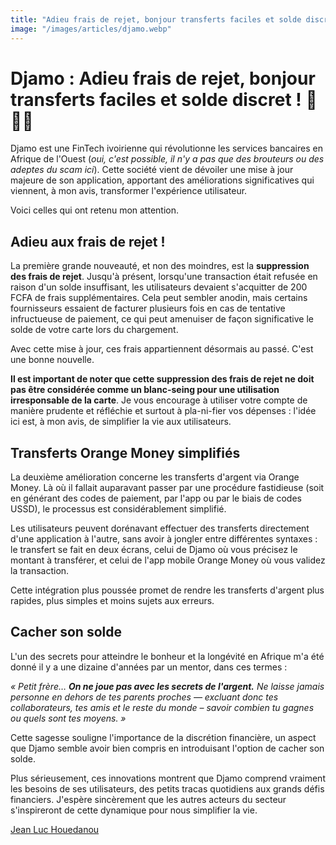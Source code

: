 ```yaml
---
title: "Adieu frais de rejet, bonjour transferts faciles et solde discret ! "
image: "/images/articles/djamo.webp"
---
```


# Djamo : Adieu frais de rejet, bonjour transferts faciles et solde discret ! 🎉💃🏾

Djamo est une FinTech ivoirienne qui révolutionne les services bancaires en Afrique de l'Ouest (_oui, c'est possible, il n'y a pas que des brouteurs ou des adeptes du scam ici_). Cette société vient de dévoiler une mise à jour majeure de son application, apportant des améliorations significatives qui viennent, à mon avis, transformer l'expérience utilisateur.

Voici celles qui ont retenu mon attention.

## **Adieu aux frais de rejet !**

La première grande nouveauté, et non des moindres, est la **suppression des frais de rejet**. Jusqu'à présent, lorsqu'une transaction était refusée en raison d'un solde insuffisant, les utilisateurs devaient s'acquitter de 200 FCFA de frais supplémentaires. Cela peut sembler anodin, mais certains fournisseurs essaient de facturer plusieurs fois en cas de tentative infructueuse de paiement, ce qui peut amenuiser de façon significative le solde de votre carte lors du chargement.

Avec cette mise à jour, ces frais appartiennent désormais au passé. C'est une bonne nouvelle.

**Il est important de noter que cette suppression des frais de rejet ne doit pas être considérée comme un blanc-seing pour une utilisation irresponsable de la carte**. Je vous encourage à utiliser votre compte de manière prudente et réfléchie et surtout à pla-ni-fier vos dépenses : l'idée ici est, à mon avis, de simplifier la vie aux utilisateurs.

## **Transferts Orange Money simplifiés**

La deuxième amélioration concerne les transferts d'argent via Orange Money. Là où il fallait auparavant passer par une procédure fastidieuse (soit en générant des codes de paiement, par l'app ou par le biais de codes USSD), le processus est considérablement simplifié.

Les utilisateurs peuvent dorénavant effectuer des transferts directement d'une application à l'autre, sans avoir à jongler entre différentes syntaxes : le transfert se fait en deux écrans, celui de Djamo où vous précisez le montant à transférer, et celui de l'app mobile Orange Money où vous validez la transaction.

Cette intégration plus poussée promet de rendre les transferts d'argent plus rapides, plus simples et moins sujets aux erreurs.

## **Cacher son solde**

L'un des secrets pour atteindre le bonheur et la longévité en Afrique m'a été donné il y a une dizaine d'années par un mentor, dans ces termes :

_« Petit frère… **On ne joue pas avec les secrets de l'argent.** Ne laisse jamais personne en dehors de tes parents proches — excluant donc tes collaborateurs, tes amis et le reste du monde – savoir combien tu gagnes ou quels sont tes moyens. »_

Cette sagesse souligne l'importance de la discrétion financière, un aspect que Djamo semble avoir bien compris en introduisant l'option de cacher son solde.

Plus sérieusement, ces innovations montrent que Djamo comprend vraiment les besoins de ses utilisateurs, des petits tracas quotidiens aux grands défis financiers. J'espère sincèrement que les autres acteurs du secteur s'inspireront de cette dynamique pour nous simplifier la vie.

[Jean Luc Houedanou](https://houedanou.com)

